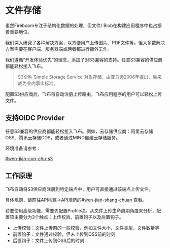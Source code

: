 # 文件存储

虽然Fireboom专注于结构化数据的处理，但文件/ Blob在构建应用程序中也占据着重要地位。

我们深入研究了各种解决方案，以方便用户上传图片、PDF文件等。但大多数解决方案需要在客户端、服务器端或两者都进行额外工作。

我们遵循“开发体验优先”的理念，添加了对S3兼容的支持。任意S3兼容的供应商都能轻松接入飞布。

> S3全称 Simple Storage Service 对象存储，由亚马逊2006年提出，后来成为业内事实标准。

配置S3供应商后，飞布将自动注册上传路由，飞布应用程序的用户可以轻松上传文件。

## 支持OIDC Provider

任意S3兼容的供应商都能轻松接入飞布。例如，云存储供应商：阿里云存储OSS、腾讯云存储COS，或者通过MINO自建云存储服务。

环境准备请参考：

[#wen-jian-cun-chu-s3](../../huan-jing-zhun-bei/#wen-jian-cun-chu-s3 "mention")

## 工作原理

飞布自动将S3供应商注册到特定端点中，用户可直接通过该端点上传文件。

具体规则，请前往API构建->API规范的[#wen-jian-shang-chuan](../api-gou-jian/api-gui-fan.md#wen-jian-shang-chuan "mention") 查看。

若要使用高级功能，需要先配置Profile项。从文件上传生命周期角度来分析，配置项主要分为3个触点：上传校验、前置钩子以及后置钩子。

* 上传校验：文件上传前的一些校验，例如文件大小、文件类型、文件数量等
* 前置钩子：文件通过校验，但未上传到OSS前的时刻
* 后置钩子：文件上传到OSS后的时刻

